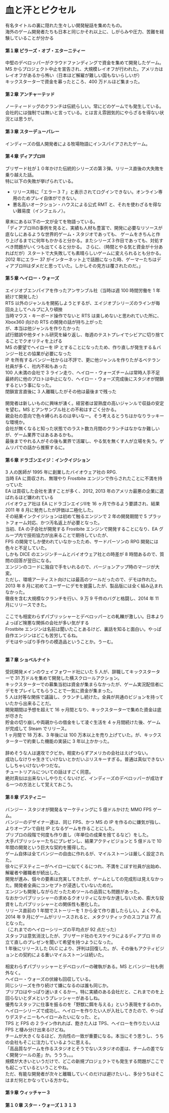 # 血と汗とピクセル

有名タイトルの裏に隠れた生々しい開発秘話を集めたもの。<br/>
海外のゲーム開発者たちも日本と同じかそれ以上に、しがらみや圧力、苦難を経験していることが分かる<br/>

#### 第１章 ピラーズ・オブ・エターニティー
中堅のデベロッパーがクラウドファンディングで資金を集めて開発したゲーム。<br/>
MS からプロジェクト中止を宣告され、大規模レイオフが行われた。アメリカはレイオフがあるから怖い（日本ほど解雇が難しい国もないらしいが）<br/>
キックスターターで資金を募ったところ、400 万ドルほど集まった。<br/>

#### 第２章 アンチャーテッド
ノーティードッグのクランチは伝統らしい。常にどのゲームでも発生している。
会社的には強制では無いと言っている。とは言え雰囲気的にやらざるを得ない状況とは思うが。

#### 第３章 スターデューバレー
インディーズの個人開発者による牧場物語にインスパイアされたゲーム。

#### 第４章 ディアブロIII
ブリザード社が１０年かけた伝統的シリーズの第３弾。リリース直後の大失敗を乗り越えた話。<br/>
特に以下の失敗が挙げられている。
- リリース時に「エラー３７」と表示されてログインできない。オンライン専用のためプレイ自体ができない。
- 悪名高いオークション・ハウスによる公式 RMT と、それを使わざるを得ない難易度（インフェルノ）。

章末にある以下の一文が全てを物語っている。<br/>
「ディアブロIIIの事例を見ると、実績も人材も豊富で、開発に必要なリソースが底なしにあるような世界的ゲーム・スタジオであっても、
ゲームをきちんと作り上げるまでに何年もかかると分かる。またシリーズ３作目であっても、対処すべき問題がいくつも出てくると分かる。
さらに、（時間とやる気と資金が十分あればだが）スタートで大失敗しても素晴らしいゲームに変えられるとも分かる。
2012 年にエラー 37 がインターネット上で話題になった時、ゲーマーたちはディアブロIIIはダメだと思っていた。しかしその見方は覆されたのだ。」

#### 第５章 ヘイロー・ウォーズ
エイジオブエンパイアを作ったアンサンブル社（当時は週 100 時間労働を 1 年続けて開発した）<br/>
RTS 以外のジャンルを開拓しようとするが、エイジオブシリーズのラインが毎回炎上してヘルプに入り頓挫<br/>
当時マウス・キーボード操作でないと RTS は楽しめないと思われていた所に、Xbox360 向けの RTS の開発の話が持ち上がった<br/>
が、本当は他ジャンルを作りたかった<br/>
試行錯誤や他タイトル研究を繰り返し、毎週のテストプレイでシビアに切り捨てることでクオリティを上げる<br/>
MS の要望でヘイローを IP とすることになったため、作り直しが発生する＆バンジー社との協業が必要になった<br/>
IP を所有するバンジー社からは不評で、更に他ジャンルを作りたがるベテラン社員が多く、社内不和もあった<br/>
100 人未満の会社で 3 ライン走り、ヘイロー・ウォーズチームは常時人手不足<br/>
最終的に他のプロトは中止になり、ヘイロー・ウォーズ完成後にスタジオが閉鎖するという事になった。<br/>
閉鎖宣言直後に 3 人離職したがその他は最後まで残った<br/>
<br/>
開発者は新しいものに興味が湧く。経営者は習熟度の高いジャンルで収益の安定を望む。MS とアンサンブル社との不和はすごく分かる。<br/>
親会社の意向で色々縛られるのは辛いなー。そう考えるとうちはかなりラッキーな環境か。<br/>
会社が無くなると知った状態でのラスト数カ月間のクランチはなかなか難しいが、ゲーム業界ではあるあるかも。<br/>
最後までやれる人がその後も業界で活躍し、やる気を無くす人が立場を失う。ゲムリパでの話から推察するに。<br/>

#### 第６章 ドラゴンエイジ：インクイジション
3 人の医師が 1995 年に創業したバイオウェア社の RPG.<br/>
当時 EA に買収され、無理やり Frostbite エンジンで作らされたことに不満を持っていた<br/>
EA は買収した会社を潰すことが多く、2012, 2013 年のアメリカ最悪の企業に選ばれるほど嫌われている<br/>
バイオウェア社は EA にドラゴンエイジIIを 16 ヶ月で作るよう要請され、結果 2011 年 8 月に発売したが評価は二極化した。<br/>
その結果インクイジションは初めて触るエンジンで 2 年の開発期間で 5 プラットフォーム対応、かつ汚名返上が必要となった。<br/>
当初、EA の子会社が開発する Frostbite エンジンで開発することになり、EA グループ内で技術協力が出来ることで期待していたが、<br/>
FPS の開発でしか使われていなかったため、サードパーソンの RPG 開発には色々と不足していた。<br/>
しかも DICE のエンジンチームとバイオウェア社との時差が 8 時間あるので、質問の回答が翌日になる。<br/>
エンジンのコードに独自で手をいれるので、バージョンアップ時のマージが大変。<br/>
ただし、環境アーティスト向けには最高のツールだったので、デモは作れた。<br/>
2013 年 8 月に初めてユーザーにデモを披露したが、製品版には全く組み込まれなかった。<br/>
徹夜を含む大規模なクランチを行い、9 万 9 千件のバグと格闘し、2014 年 11 月にリリースできた。<br/>
<br/>
ここでも相変わらずパブリッシャーとデベロッパーとの軋轢が激しい。日本よりよっぽど険悪な関係の会社が多い気がする<br/>
Frostbite エンジンは名前は聞いたことあるけど、裏話を知ると面白い。やっぱ自作エンジンはどこも苦労してるね。<br/>
デモはやっぱり手作りの模造品ということか。うーむ。<br/>
<br/>

#### 第７章 ショベルナイト
受託開発メインのウェイフォワード社にいた 5 人が、辞職してキックスターターで 31 万ドルを集めて開発した横スクロールアクション。<br/>
キックスターターでの募集当初は資金が集まらなかったが、ゲーム実況配信者にデモをプレイしてもらうことで一気に資金が集まった。<br/>
5 人は対等な関係で議論し、クランチし続けた。全員が共通のビジョンを持っていたから出来ることだ。<br/>
開発期間は予想を超えて 16 ヶ月間となり、キックスターターで集めた資金は底が尽きた<br/>
貯金の切り崩しや両親からの借金をして凌ぐ生活を 4 ヶ月間続けた後、ゲームが完成して Steam でリリース。<br/>
1 ヶ月間で 18 万本、3 年後には 100 万本以上を売り上げていた。が、キックスターターで約束した機能の実装に 3 年以上かかった。<br/>
<br/>
辞めそうな人は速攻でクビか。相変わらずアメリカの会社はえげつない。<br/>
成功しなけりゃ生きていけないとかだいぶリスキーすぎる。普通は真似できないししちゃいけないやつだな。<br/>
チュートリアルについての話はすごく同意。<br/>
絶対真似は出来ないしやりたくないけど、インディーズのデベロッパーが成功する一つの方法として覚えておこう。<br/>

#### 第８章 デスティニー
バンジー・スタジオが開発＆マーケティングに 5 億ドルかけた MMO FPS ゲーム。<br/>
バンジーのデザイナー達は、同じ FPS、かつ MS の IP を作るのに嫌気が指し、よりオープンで自社 IP となるゲームを作ることにした。<br/>
プリプロの段階で何度も作り直し（年単位の成果を捨てるなど）をした。<br/>
大手パブリッシャーたちにプレゼンし、結果アクティビジョンと 5 億ドルで 10 年間の開発という巨大な契約を獲得した。<br/>
ゲーム自体は全てバンジーの自由に作れるが、マイルストーンは厳しく設定された。<br/>
徐々にデスティニーがヘイローに似てくるにつれ、不満をこぼす社員が出始め、解雇者や離職者が続出した。<br/>
開発が進み、個々の要素は充実してきたが、ゲームとしての完成形は見えなかった。開発者全員にコンセプトが浸透していないためだ。<br/>
エンジンも開発しながらだったためツールの品質にも問題があった。<br/>
なおかつパブリッシャーの求めるクオリティになかなか達しないため、膨大な投資をしたパブリッシャーとの関係性も悪化した。<br/>
リリース直前の 1 年間でストーリーを 1 から全て作り直したらしい。よくやる。<br/>
2014 年 9 月にゲームがリリースされると、メタクリティックのスコアは 77 点となった。<br/>
（これまでのヘイローシリーズの平均点が 92 点だった）<br/>
スタッフは意気消沈したが、ブリザード社のモスケイラによるディアブロ III の立て直しのプレゼンを聞いて希望を持つようになった。<br/>
1 年後にリリースした DLC により、評判は回復した。が、その後もアクティビジョンとの契約による重いマイルストーンは続いた。<br/>
<br/>
相変わらずパブリッシャーとデベロッパーの確執がある。MS とバンジー社も例外なく。<br/>
ヘイロー・ウォーズの伏線も回収している。<br/>
同じシリーズを作り続けて嫌になるのは誰も同じか。<br/>
プリプロはやっぱり迷いまくるかー。特に実績のある会社だと、これまでのを上回らないとダメというプレッシャーがあるしね。<br/>
優秀なスタッフに仕事を振るのを「野獣に餌を与える」という表現をするのか。<br/>
ヘイローシリーズで成功し、ヘイローを作りたい人が入社してきたので、やっぱりデスティニーもヘイローみたいになった、と。<br/>
TPS と FPS の 2 ライン作れれば、飽きた人は TPS、ヘイローを作りたい人は FPS と棲み分け出来るけどね。<br/>
チームが大きくなるほど、方向性の一致が重要になる。本当にそう思うし、うちの会社もそこに注力しているように思える。<br/>
「高品質なゲームを作るスタジオとそうでないスタジオの差は、チームの差でなく開発ツールの差」か。ううう。。。<br/>
規模が大きいというだけで、どこの新規プロジェクトでも発生する問題がここでも起こっているということやね。<br/>
ただ、有能な開発者が次々と離職していくのだけは避けたいし、多分うちはそこはまだ何とかなっている方かな。<br/>

#### 第９章 ウィッチャー３
#### 第１０章 スター・ウォーズ１３１３
